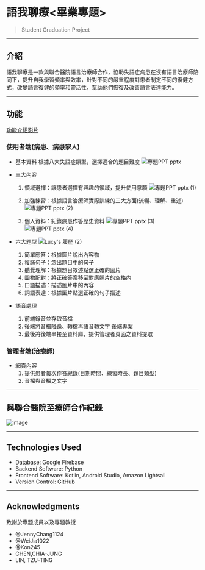 # 語我聊療<畢業專題>
> Student Graduation Project
---
## 介紹
語我聊療是一款與聯合醫院語言治療師合作，協助失語症病患在沒有語言治療師陪同下，提升自我學習頻率與效率，針對不同的嚴重程度對患者制定不同的復健方式，改變語言復健的頻率和靈活性，幫助他們恢復及改善語言表達能力。


---
## 功能
[功能介紹影片](https://youtu.be/bwDh1vAfi1s)

### 使用者端(病患、病患家人)
- 基本資料
  根據八大失語症類型，選擇適合的題目難度
![專題PPT pptx](https://github.com/user-attachments/assets/49d9b45f-c322-40a4-9046-c3c2696ca82d)

- 三大內容
  1. 領域選擇：讓患者選擇有興趣的領域，提升使用意願
     ![專題PPT pptx (1)](https://github.com/user-attachments/assets/11517fc8-e57d-45f6-b123-717dc6777afd)
  3. 加強練習：根據語言治療師實際訓練的三大方面(流暢、理解、重述)
      ![專題PPT pptx (2)](https://github.com/user-attachments/assets/ca084b80-379e-47fe-8b22-1ff6f5aecd63)

  5. 個人資料：紀錄病患作答歷史資料
      ![專題PPT pptx (3)](https://github.com/user-attachments/assets/37f7f073-6594-4f61-a968-08cc9d93f236)
![專題PPT pptx (4)](https://github.com/user-attachments/assets/4bb277bb-bb08-45eb-8317-e3df0c150f5a)

- 六大題型
![Lucy's 履歷 (2)](https://github.com/user-attachments/assets/411ac991-923c-43dd-b5bf-242f5245b4aa)

  1. 簡單應答：根據圖片說出內容物
  2. 複誦句子：念出題目中的句子
  3. 聽覺理解：根據題目敘述點選正確的圖片
  4. 圖物配對：將正確答案移至對應照片的空格內
  5. 口語描述：描述圖片中的內容
  6. 詞語表達：根據圖片點選正確的句子描述
- 語音處理
  1. 前端錄音並存取音檔
  2. 後端將音檔降躁、轉檔再語音轉文字
     [後端專案](https://github.com/LUCY0299/voice2txt.git)
  4. 最後將後端串接至資料庫，提供管理者頁面之資料提取
### 管理者端(治療師)
- 網頁內容
  1. 提供患者每次作答紀錄(日期時間、練習時長、題目類型)
  2. 音檔與音檔之文字
---
## 與聯合醫院至療師合作紀錄
![image](https://github.com/user-attachments/assets/1f262a99-9c4b-476c-ae80-4c3752afb724)


---
## Technologies Used
- Database: Google Firebase
- Backend Software: Python
- Frontend Software: Kotlin, Android Studio, Amazon Lightsail
- Version Control: GitHub
---
## Acknowledgments
致謝於專題成員以及專題教授

- @JennyChang1124
- @WeiJia1022
- @Kon245
- CHEN,CHIA-JUNG
- LIN, TZU-TING
